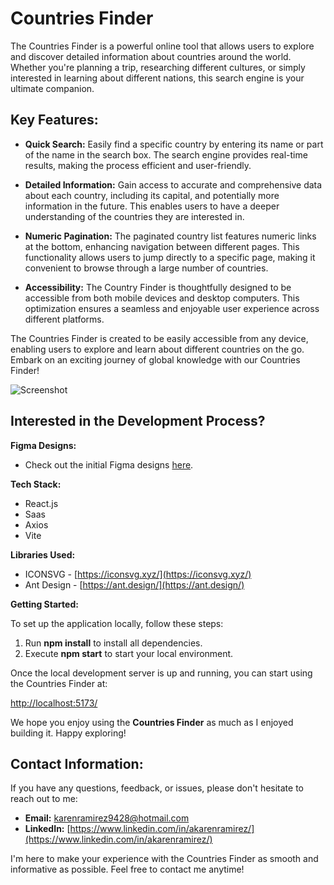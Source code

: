 # Countries Finder

The Countries Finder is a powerful online tool that allows users to explore and discover detailed information about countries around the world. Whether you're planning a trip, researching different cultures, or simply interested in learning about different nations, this search engine is your ultimate companion.

## Key Features:

- **Quick Search:** Easily find a specific country by entering its name or part of the name in the search box. The search engine provides real-time results, making the process efficient and user-friendly.

- **Detailed Information:** Gain access to accurate and comprehensive data about each country, including its capital, and potentially more information in the future. This enables users to have a deeper understanding of the countries they are interested in.

- **Numeric Pagination:** The paginated country list features numeric links at the bottom, enhancing navigation between different pages. This functionality allows users to jump directly to a specific page, making it convenient to browse through a large number of countries.

- **Accessibility:** The Country Finder is thoughtfully designed to be accessible from both mobile devices and desktop computers. This optimization ensures a seamless and enjoyable user experience across different platforms.

The Countries Finder is created to be easily accessible from any device, enabling users to explore and learn about different countries on the go. Embark on an exciting journey of global knowledge with our Countries Finder!

![Screenshot](https://github.com/KARENLABO/Countries-Finder/assets/56927449/ef3dbabe-bba0-4905-bb84-e82ae28bd18d)

## Interested in the Development Process?

**Figma Designs:**
- Check out the initial Figma designs [here](https://www.figma.com/file/PIZDK8SEwAPSCtstFVDCDL/BeCommerce?type=design&node-id=0%3A1&mode=design&t=J6km37PojWyk3xiz-1).

**Tech Stack:**
- React.js
- Saas
- Axios
- Vite

**Libraries Used:**
- ICONSVG - [https://iconsvg.xyz/](https://iconsvg.xyz/)
- Ant Design - [https://ant.design/](https://ant.design/)

**Getting Started:**

To set up the application locally, follow these steps:

1. Run **npm install** to install all dependencies.
2. Execute **npm start** to start your local environment.

Once the local development server is up and running, you can start using the Countries Finder at:

[http://localhost:5173/](http://localhost:5173/)

We hope you enjoy using the **Countries Finder** as much as I enjoyed building it. Happy exploring!

## Contact Information:

If you have any questions, feedback, or issues, please don't hesitate to reach out to me:

- **Email:** karenramirez9428@hotmail.com
- **LinkedIn:** [https://www.linkedin.com/in/akarenramirez/](https://www.linkedin.com/in/akarenramirez/)

I'm here to make your experience with the Countries Finder as smooth and informative as possible. Feel free to contact me anytime!
